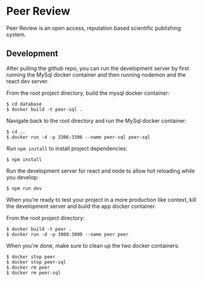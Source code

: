 # Peer Review 

Peer Review is an open access, reputation based scientific publishing system.

## Development

After pulling the github repo, you can run the development server by first running the MySql docker
container and then running nodemon and the react dev server.

From the root project directory, build the mysql docker container:

```
$ cd database
$ docker build -t peer-sql .
```

Navigate back to the root directory and run the MySql docker container:

```
$ cd ..
$ docker run -d -p 3306:3306 --name peer-sql peer-sql
```

Run ``npm install`` to install project dependencies:

```
$ npm install
```

Run the development server for react and node to allow hot reloading while you develop:

```
$ npm run dev
```

When you're ready to test your project in a more production like context, kill the development
server and build the app docker container.

From the root project directory:

```
$ docker build -t peer .
$ docker run -d -p 3000:3000 --name peer peer 
```

When you're done, make sure to clean up the two docker containers:

```
$ docker stop peer
$ docker stop peer-sql
$ docker rm peer
$ docker rm peer-sql
```
